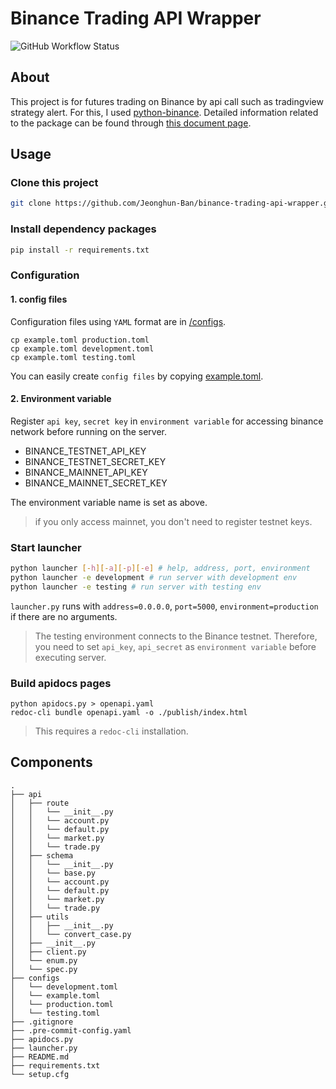 Binance Trading API Wrapper
===

![GitHub Workflow Status](https://img.shields.io/github/workflow/status/Jeonghun-Ban/binance-trading-api-wrapper/Deploy%20API%20docs?style=flat-square)

About
---

This project is for futures trading on Binance by api call such as tradingview strategy alert. For this, I used [python-binance](https://github.com/sammchardy/python-binance). Detailed information related to the package can be found through [this document page](https://python-binance.readthedocs.io/en/latest/index.html#).

Usage
---

### Clone this project

```bash
git clone https://github.com/Jeonghun-Ban/binance-trading-api-wrapper.git
```

### Install dependency packages

```bash
pip install -r requirements.txt
```

### Configuration

#### 1. config files

Configuration files using `YAML` format are in [/configs](/configs).

```
cp example.toml production.toml
cp example.toml development.toml
cp example.toml testing.toml
```

You can easily create `config files` by copying [example.toml](/configs/example.toml). 

#### 2. Environment variable

Register `api key`, `secret key` in `environment variable` for accessing binance network before running on the server.

- BINANCE_TESTNET_API_KEY
- BINANCE_TESTNET_SECRET_KEY
- BINANCE_MAINNET_API_KEY
- BINANCE_MAINNET_SECRET_KEY

The environment variable name is set as above.

> if you only access mainnet, you don't need to register testnet keys.

### Start launcher

```bash
python launcher [-h][-a][-p][-e] # help, address, port, environment
python launcher -e development # run server with development env
python launcher -e testing # run server with testing env
```

`launcher.py` runs with `address=0.0.0.0`, `port=5000`, `environment=production` if there are no arguments.

> The testing environment connects to the Binance testnet. Therefore, you need to set `api_key`, `api_secret` as `environment variable` before executing server.


### Build apidocs pages

```
python apidocs.py > openapi.yaml
redoc-cli bundle openapi.yaml -o ./publish/index.html
```

> This requires a `redoc-cli` installation. 

Components
---

```
.
├── api
│   ├── route
│   │   └── __init__.py
│   │   └── account.py
│   │   └── default.py
│   │   └── market.py
│   │   └── trade.py
│   ├── schema
│   │   └── __init__.py
│   │   └── base.py
│   │   └── account.py
│   │   └── default.py
│   │   └── market.py
│   │   └── trade.py
│   ├── utils
│   │   ├── __init__.py
│   │   └── convert_case.py
│   ├── __init__.py
│   ├── client.py
│   └── enum.py
│   └── spec.py
├── configs
│   └── development.toml
│   └── example.toml
│   └── production.toml
│   └── testing.toml
├── .gitignore
├── .pre-commit-config.yaml
├── apidocs.py
├── launcher.py
├── README.md
├── requirements.txt
└── setup.cfg
```
